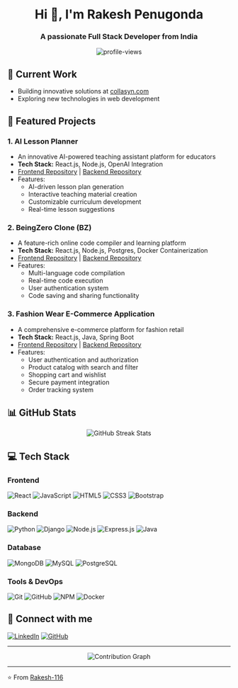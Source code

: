 <h1 align="center">Hi 👋, I'm Rakesh Penugonda</h1>
<h3 align="center">A passionate Full Stack Developer from India</h3>

<p align="center">
  <img src="https://komarev.com/ghpvc/?username=Rakesh-116&label=Profile%20views&color=0e75b6&style=flat" alt="profile-views" />
</p>

## 🔭 Current Work
- Building innovative solutions at [collasyn.com](https://collasyn.com)
- Exploring new technologies in web development

## 🚀 Featured Projects

### 1. AI Lesson Planner
- An innovative AI-powered teaching assistant platform for educators
- **Tech Stack:** React.js, Node.js, OpenAI Integration
- [Frontend Repository](https://github.com/Rakesh-116/AI-Lesson-Planner-Frontend) | [Backend Repository](https://github.com/Rakesh-116/AI-Lesson-Planner-Backend)
- Features:
  - AI-driven lesson plan generation
  - Interactive teaching material creation
  - Customizable curriculum development
  - Real-time lesson suggestions

### 2. BeingZero Clone (BZ)
- A feature-rich online code compiler and learning platform
- **Tech Stack:** React.js, Node.js, Postgres, Docker Containerization
- [Frontend Repository](https://github.com/Rakesh-116/BZ-Client) | [Backend Repository](https://github.com/Rakesh-116/BZ-Server)
- Features:
  - Multi-language code compilation
  - Real-time code execution
  - User authentication system
  - Code saving and sharing functionality

### 3. Fashion Wear E-Commerce Application
- A comprehensive e-commerce platform for fashion retail
- **Tech Stack:** React.js, Java, Spring Boot
- [Frontend Repository](https://github.com/Rakesh-116/Fashion-Wear-Application-Frontend-) | [Backend Repository](https://github.com/Rakesh-116/Fashion-Wear-Application-Backend-)
- Features:
  - User authentication and authorization
  - Product catalog with search and filter
  - Shopping cart and wishlist
  - Secure payment integration
  - Order tracking system

## 📊 GitHub Stats

<p align="center">
  <img src="https://github-readme-streak-stats.herokuapp.com/?user=Rakesh-116&theme=dracula" alt="GitHub Streak Stats" />
</p>

## 💻 Tech Stack

### Frontend
![React](https://img.shields.io/badge/React-20232A?style=for-the-badge&logo=react&logoColor=61DAFB)
![JavaScript](https://img.shields.io/badge/JavaScript-F7DF1E?style=for-the-badge&logo=javascript&logoColor=black)
![HTML5](https://img.shields.io/badge/HTML5-E34F26?style=for-the-badge&logo=html5&logoColor=white)
![CSS3](https://img.shields.io/badge/CSS3-1572B6?style=for-the-badge&logo=css3&logoColor=white)
![Bootstrap](https://img.shields.io/badge/Bootstrap-563D7C?style=for-the-badge&logo=bootstrap&logoColor=white)

### Backend
![Python](https://img.shields.io/badge/Python-3776AB?style=for-the-badge&logo=python&logoColor=white)
![Django](https://img.shields.io/badge/Django-092E20?style=for-the-badge&logo=django&logoColor=white)
![Node.js](https://img.shields.io/badge/Node.js-339933?style=for-the-badge&logo=nodedotjs&logoColor=white)
![Express.js](https://img.shields.io/badge/Express.js-000000?style=for-the-badge&logo=express&logoColor=white)
![Java](https://img.shields.io/badge/Java-ED8B00?style=for-the-badge&logo=java&logoColor=white)

### Database
![MongoDB](https://img.shields.io/badge/MongoDB-47A248?style=for-the-badge&logo=mongodb&logoColor=white)
![MySQL](https://img.shields.io/badge/MySQL-4479A1?style=for-the-badge&logo=mysql&logoColor=white)
![PostgreSQL](https://img.shields.io/badge/PostgreSQL-316192?style=for-the-badge&logo=postgresql&logoColor=white)

### Tools & DevOps
![Git](https://img.shields.io/badge/Git-F05032?style=for-the-badge&logo=git&logoColor=white)
![GitHub](https://img.shields.io/badge/GitHub-100000?style=for-the-badge&logo=github&logoColor=white)
![NPM](https://img.shields.io/badge/npm-CB3837?style=for-the-badge&logo=npm&logoColor=white)
![Docker](https://img.shields.io/badge/Docker-2496ED?style=for-the-badge&logo=docker&logoColor=white)

## 🤝 Connect with me
[![LinkedIn](https://img.shields.io/badge/LinkedIn-0077B5?style=for-the-badge&logo=linkedin&logoColor=white)](https://www.linkedin.com/in/rakesh-penugonda/)
[![GitHub](https://img.shields.io/badge/GitHub-100000?style=for-the-badge&logo=github&logoColor=white)](https://github.com/Rakesh-116)

---
<p align="center">
  <img src="https://github-readme-activity-graph.vercel.app/graph?username=Rakesh-116&theme=dracula" alt="Contribution Graph" />
</p>

---
⭐️ From [Rakesh-116](https://github.com/Rakesh-116)
